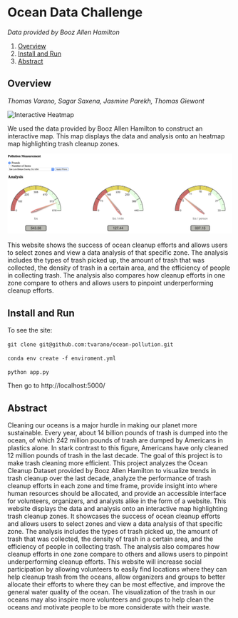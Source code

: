 # Ocean Data Challenge 
*Data provided by Booz Allen Hamilton*

1. [Overview](#Overview)
2. [Install and Run](#Install-and-Run)
3. [Abstract](#Abstract)

## Overview

*Thomas Varano, Sagar Saxena, Jasmine Parekh, Thomas Giewont*

![Interactive Heatmap](Map.png)

We used the data provided by Booz Allen Hamilton to construct an interactive map. This map displays the data and analysis onto an heatmap map highlighting trash cleanup zones. 

![Gauges For Analysis](Gauges.png)

This website shows the success of ocean cleanup efforts and allows users to select zones and view a data analysis of that specific zone. The analysis includes the types of trash picked up, the amount of trash that was collected, the density of trash in a certain area, and the efficiency of people in collecting trash. The analysis also compares how cleanup efforts in one zone compare to others and allows users to pinpoint underperforming cleanup efforts. 

## Install and Run

To see the site: 

`git clone git@github.com:tvarano/ocean-pollution.git`

`conda env create -f enviroment.yml` 

`python app.py` 

Then go to http://localhost:5000/

## Abstract

Cleaning our oceans is a major hurdle in making our planet more sustainable. Every year, about 14 billion pounds of trash is dumped into the ocean, of which 242 million pounds of trash are dumped by Americans in plastics alone. In stark contrast to this figure, Americans have only cleaned 12 million pounds of trash in the last decade. The goal of this project is to make trash cleaning more efficient. This project analyzes the Ocean Cleanup Dataset provided by Booz Allen Hamilton to visualize trends in trash cleanup over the last decade, analyze the performance of trash cleanup efforts in each zone and time frame, provide insight into where human resources should be allocated, and provide an accessible interface for volunteers, organizers, and analysts alike in the form of a website. This website displays the data and analysis onto an interactive map highlighting trash cleanup zones. It showcases the success of ocean cleanup efforts and allows users to select zones and view a data analysis of that specific zone. The analysis includes the types of trash picked up, the amount of trash that was collected, the density of trash in a certain area, and the efficiency of people in collecting trash. The analysis also compares how cleanup efforts in one zone compare to others and allows users to pinpoint underperforming cleanup efforts. This website will increase social participation by allowing volunteers to easily find locations where they can help cleanup trash from the oceans, allow organizers and groups to better allocate their efforts to where they can be most effective, and improve the general water quality of the ocean. The visualization of the trash in our oceans may also inspire more volunteers and groups to help clean the oceans and motivate people to be more considerate with their waste.
